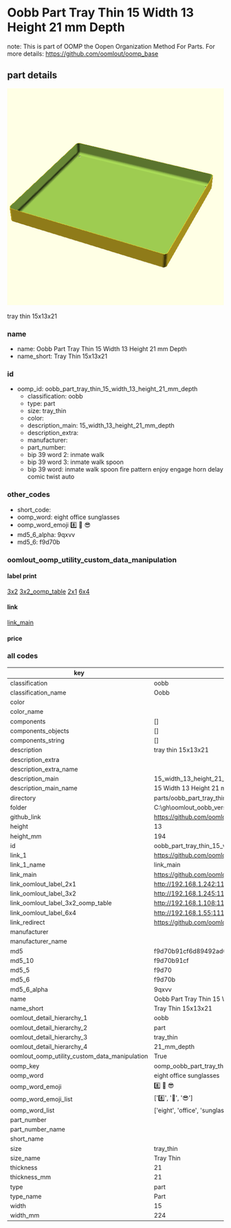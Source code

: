# Oobb Part Tray Thin 15 Width 13 Height 21 mm Depth  

note: This is part of OOMP the Oopen Organization Method For Parts. For more details: https://github.com/oomlout/oomp_base

##  part details
  

[![](3dpr.png)](3dpr.png)

tray thin 15x13x21



### name
* name: Oobb Part Tray Thin 15 Width 13 Height 21 mm Depth
* name_short: Tray Thin 15x13x21 
### id
* oomp_id: oobb_part_tray_thin_15_width_13_height_21_mm_depth
  * classification: oobb
  * type: part
  * size: tray_thin
  * color: 
  * description_main: 15_width_13_height_21_mm_depth
  * description_extra: 
  * manufacturer: 
  * part_number: 
  * bip 39 word 2: inmate walk
  * bip 39 word 3: inmate walk spoon
  * bip 39 word: inmate walk spoon fire pattern enjoy engage horn delay comic twist auto

### other_codes
* short_code: 
* oomp_word: eight office sunglasses
* oomp_word_emoji :eight: :office: :sunglasses:
* md5_6_alpha: 9qxvv
* md5_6: f9d70b






### oomlout_oomp_utility_custom_data_manipulation
#### label print
[3x2](http://192.168.1.245:1112/?label=oomp%209qxvv)
[3x2_oomp_table](http://192.168.1.108:1112/?label=oomp%209qxvv)
[2x1](http://192.168.1.242:1112/?label=oomp%209qxvv)
[6x4](http://192.168.1.55:1112/?label=oomp%209qxvv)    

#### link

[link_main](https://github.com/oomlout/oomlout_oobb_version_4_generated_parts/tree/main/navigation_oomp/oobb/part/tray_thin/15_width_13_height_21_mm_depth/part)                              

#### price







### all codes 
| key | value |  
| --- | --- |  
| classification | oobb |  
| classification_name | Oobb |  
| color |  |  
| color_name |  |  
| components | [] |  
| components_objects | [] |  
| components_string | [] |  
| description | tray thin 15x13x21 |  
| description_extra |  |  
| description_extra_name |  |  
| description_main | 15_width_13_height_21_mm_depth |  
| description_main_name | 15 Width 13 Height 21 mm Depth |  
| directory | parts/oobb_part_tray_thin_15_width_13_height_21_mm_depth |  
| folder | C:\gh\oomlout_oobb_version_4_generated_parts\parts\oobb_part_tray_thin_15_width_13_height_21_mm_depth |  
| github_link | https://github.com/oomlout/oomlout_oomp_part_src/tree/main/parts/oobb_part_tray_thin_15_width_13_height_21_mm_depth |  
| height | 13 |  
| height_mm | 194 |  
| id | oobb_part_tray_thin_15_width_13_height_21_mm_depth |  
| link_1 | https://github.com/oomlout/oomlout_oobb_version_4_generated_parts/tree/main/navigation_oomp/oobb/part/tray_thin/15_width_13_height_21_mm_depth/part |  
| link_1_name | link_main |  
| link_main | https://github.com/oomlout/oomlout_oobb_version_4_generated_parts/tree/main/navigation_oomp/oobb/part/tray_thin/15_width_13_height_21_mm_depth/part |  
| link_oomlout_label_2x1 | http://192.168.1.242:1112/?label=oomp%209qxvv |  
| link_oomlout_label_3x2 | http://192.168.1.245:1112/?label=oomp%209qxvv |  
| link_oomlout_label_3x2_oomp_table | http://192.168.1.108:1112/?label=oomp%209qxvv |  
| link_oomlout_label_6x4 | http://192.168.1.55:1112/?label=oomp%209qxvv |  
| link_redirect | https://github.com/oomlout/oomlout_oobb_version_4_generated_parts/tree/main/parts/oobb_tray_thin_15_13_21 |  
| manufacturer |  |  
| manufacturer_name |  |  
| md5 | f9d70b91cf6d89492ad0a573a53da3a2 |  
| md5_10 | f9d70b91cf |  
| md5_5 | f9d70 |  
| md5_6 | f9d70b |  
| md5_6_alpha | 9qxvv |  
| name | Oobb Part Tray Thin 15 Width 13 Height 21 mm Depth |  
| name_short | Tray Thin 15x13x21  |  
| oomlout_detail_hierarchy_1 | oobb |  
| oomlout_detail_hierarchy_2 | part |  
| oomlout_detail_hierarchy_3 | tray_thin |  
| oomlout_detail_hierarchy_4 | 21_mm_depth |  
| oomlout_oomp_utility_custom_data_manipulation | True |  
| oomp_key | oomp_oobb_part_tray_thin_15_width_13_height_21_mm_depth |  
| oomp_word | eight office sunglasses |  
| oomp_word_emoji | :eight: :office: :sunglasses: |  
| oomp_word_emoji_list | [':eight:', ':office:', ':sunglasses:'] |  
| oomp_word_list | ['eight', 'office', 'sunglasses'] |  
| part_number |  |  
| part_number_name |  |  
| short_name |  |  
| size | tray_thin |  
| size_name | Tray Thin |  
| thickness | 21 |  
| thickness_mm | 21 |  
| type | part |  
| type_name | Part |  
| width | 15 |  
| width_mm | 224 |  
